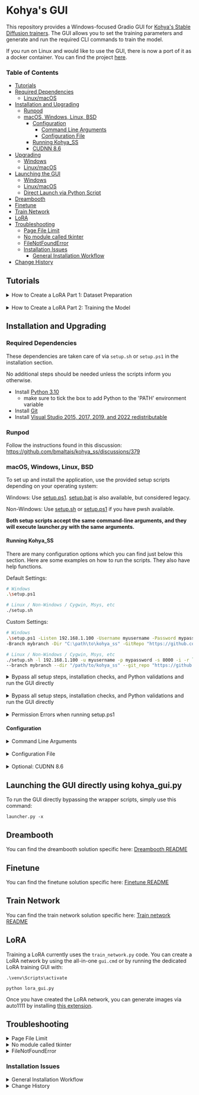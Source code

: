 # Kohya's GUI

This repository provides a Windows-focused Gradio GUI for [Kohya's Stable Diffusion trainers](https://github.com/kohya-ss/sd-scripts). The GUI allows you to set the training parameters and generate and run the required CLI commands to train the model.

If you run on Linux and would like to use the GUI, there is now a port of it as a docker container. You can find the project [here](https://github.com/P2Enjoy/kohya_ss-docker).

### Table of Contents

- [Tutorials](#tutorials)
- [Required Dependencies](#required-dependencies)
  - [Linux/macOS](#linux-and-macos-dependencies)
- [Installation and Upgrading](#installation-and-upgrading)
  - [Runpod](#runpod)
  - [macOS, Windows, Linux, BSD](#macos-windows-linux-bsd)
    - [Configuration](#configuration)
      - [Command Line Arguments](#command-line-arguments)
      - [Configuration File](#configuration-file)
    - [Running Kohya_SS](#running-kohya_ss)
    - [CUDNN 8.6](#optional--cudnn-86)
- [Upgrading](#upgrading)
  - [Windows](#windows-upgrade)
  - [Linux/macOS](#linux-and-macos-upgrade)
- [Launching the GUI](#starting-gui-service)
  - [Windows](#launching-the-gui-on-windows)
  - [Linux/macOS](#launching-the-gui-on-linux-and-macos)
  - [Direct Launch via Python Script](#launching-the-gui-directly-using-kohyaguipy)
- [Dreambooth](#dreambooth)
- [Finetune](#finetune)
- [Train Network](#train-network)
- [LoRA](#lora)
- [Troubleshooting](#troubleshooting)
  - [Page File Limit](#page-file-limit)
  - [No module called tkinter](#no-module-called-tkinter)
  - [FileNotFoundError](#filenotfounderror)
  - [Installation Issues](#installation-issues)
    - [General Installation Workflow](#general-installation-workflow)
- [Change History](#change-history)

## Tutorials

<details>
<summary>How to Create a LoRA Part 1: Dataset Preparation</summary>

[How to Create a LoRA Part 1: Dataset Preparation](https://www.youtube.com/watch?v=N4_-fB62Hwk):

[![LoRA Part 1 Tutorial](https://img.youtube.com/vi/N4_-fB62Hwk/0.jpg)](https://www.youtube.com/watch?v=N4_-fB62Hwk)

</details>

<br>

<details>
<summary>How to Create a LoRA Part 2: Training the Model</summary>

[How to Create a LoRA Part 2: Training the Model](https://www.youtube.com/watch?v=k5imq01uvUY):

[![LoRA Part 2 Tutorial](https://img.youtube.com/vi/k5imq01uvUY/0.jpg)](https://www.youtube.com/watch?v=k5imq01uvUY)

</details>

## Installation and Upgrading

### Required Dependencies

These dependencies are taken care of via `setup.sh` or `setup.ps1` in the installation section. 

No additional steps should be needed unless the scripts inform you otherwise.

- Install [Python 3.10](https://www.python.org/ftp/python/3.10.9/python-3.10.9-amd64.exe) 
  - make sure to tick the box to add Python to the 'PATH' environment variable
- Install [Git](https://git-scm.com/download/win)
- Install [Visual Studio 2015, 2017, 2019, and 2022 redistributable](https://aka.ms/vs/17/release/vc_redist.x64.exe)

### Runpod
Follow the instructions found in this discussion: https://github.com/bmaltais/kohya_ss/discussions/379

### macOS, Windows, Linux, BSD
To set up and install the application, use the provided setup scripts depending on your operating system:

Windows: Use <ins>setup.ps1</ins>. <ins>setup.bat</ins> is also available, but considered legacy.

Non-Windows: Use <ins>setup.sh</ins> or <ins>setup.ps1</ins> if you have pwsh available.

**Both setup scripts accept the same command-line arguments, and they will execute launcher.py with the same arguments.**

#### Running Kohya_SS

There are many configuration options which you can find just below this section. Here are some examples on how to run the scripts. They also have help functions.

Default Settings: 
```bash
# Windows
.\setup.ps1

# Linux / Non-Windows / Cygwin, Msys, etc
./setup.sh
```

Custom Settings:
```bash
# Windows
.\setup.ps1 -Listen 192.168.1.100 -Username myusername -Password mypassword -ServerPort 8000 -Interactive $true -RunPod $true `
-Branch mybranch -Dir "C:\path\to\kohya_ss" -GitRepo "https://github.com/myfork/kohya_ss.git"

# Linux / Non-Windows / Cygwin, Msys, etc
./setup.sh -l 192.168.1.100 -u myusername -p mypassword -s 8000 -i -r `
--branch mybranch --dir "/path/to/kohya_ss" --git_repo "https://github.com/myfork/kohya_ss.git"
```

<details>
<summary>Bypass all setup steps, installation checks, and Python validations and run the GUI directly</summary>

Bypass Python, git, and tk checks by running launcher.py:
```bash
# Windows
python .\launcher.py --listen 192.168.1.100 --username myusername --password mypassword --server_port 8000 --interactive --runpod `
--branch mybranch --dir "C:\path\to\kohya_ss" --git_repo "https://github.com/myfork/kohya_ss.git"

# Linux / Non-Windows / Cygwin, Msys, etc
python3 launcher.py --listen 192.168.1.100 --username myusername --password mypassword --server_port 8000 --interactive --runpod `
--branch mybranch --dir "/path/to/kohya_ss" --git_repo "https://github.com/myfork/kohya_ss.git"
```

</details>

<br>

<details>
<summary>Bypass all setup steps, installation checks, and Python validations and run the GUI directly</summary>

Bypass all setup steps, installation checks, and Python validations and run the GUI directly:
```bash
# Windows
python .\launcher.py --listen 192.168.1.100 --username myusername --password mypassword --server_port 8000 --exclude-setup

# Linux / Non-Windows / Cygwin, Msys, etc
python3 launcher.py --listen 192.168.1.100 --username myusername --password mypassword --server_port 8000 --exclude-setup
```

</details>

<br>

<details>
<summary>Permission Errors when running setup.ps1</summary>

If you get any errors about permissions running the setup.ps1 script on Windows try the following:
```pwsh
$Policy = Get-ExecutionPolicy -Scope CurrentUser; 
if ($Policy -eq "Restricted" -or $Policy -eq "AllSigned") { 
    Set-ExecutionPolicy RemoteSigned -Scope CurrentUser -Force 
}
```

This command does the following:

1. Retrieves the current execution policy for the current user.
2. If the policy is set to Restricted or AllSigned, it changes the policy to RemoteSigned for the current user only, allowing local unsigned scripts to run. The -Force flag is used to bypass the confirmation prompt.

</details>


#### Configuration

<details>
<summary>Command Line Arguments</summary>

##### Command Line Arguments

The following command-line arguments are supported by setup.ps1 and setup.sh:

```bash
-b BRANCH or --branch=BRANCH: Select which branch of kohya to check out on new installs.
-d DIR or --dir=DIR: The full path you want kohya_ss installed to.
-g REPO or --git_repo=REPO: You can optionally provide a git repo to check out for runpod installation. Useful for custom forks.
-h or --help: Show help information.
-i or --interactive: Interactively configure accelerate instead of using the default config file.
-n or --no-git-update: Do not update kohya_ss repo. No git pull or clone operations.
-p or --public: Expose public URL in runpod mode. Won't have an effect in other modes.
-r or --runpod: Forces a runpod installation. Useful if detection fails for any reason.
-s or --skip-space-check: Skip the 10Gb minimum storage space check.
-v or --verbose: Increase verbosity levels up to 3.
```

GUI Arguments
The following command-line arguments are passed through from setup.ps1 or setup.sh to launcher.py and then to kohya_gui.py. 
Use them in the same manner is the above arguments:

```bash
--listen or -l: The IP address to listen on (default: 127.0.0.1).
--username or -u: The username for the GUI (default: empty string).
--password or -p: The password for the GUI (default: empty string).
--server_port or -s: The server port for the GUI (default: 8080).
--inbrowser or -i: Launch the GUI in the default web browser (default: false).
--share or -r: Share the GUI over the network (default: false).
```

Launcher-specific Arguments
The following command-line arguments are passed through from setup.ps1 or setup.sh to launcher.py and then to kohya_gui.py. 
Use them in the same manner is the above arguments:

```bash
--listen or -l: The IP address to listen on (default: 127.0.0.1).
--username or -u: The username for the GUI (default: empty string).
--password or -p: The password for the GUI (default: empty string).
--server_port or -s: The server port for the GUI (default: 8080).
--inbrowser or -i: Launch the GUI in the default web browser (default: false).
--share or -r: Share the GUI over the network (default: false).
```

</details>
<br>
<details>
<summary>Configuration File</summary>

##### Configuration File
The setup scripts look for a configuration file called install_config.yaml in various locations to determine the command-line arguments for the installation process. The order in which the scripts search for this file is as follows:

The path specified by a variable in the script itself (if any).
For Windows users: the kohya_ss folder within your AppData or LocalAppData directories.
For non-Windows users: a hidden folder named .kohya_ss in your home directory.
The installation directory you've chosen for kohya_ss.
The kohya_ss folder within your user profile directory.
The same directory as the setup script.
The setup scripts will use the first install_config.yaml file they find in this order. This allows you to place your configuration file in a location that suits your needs, making it easy for you to customize the installation process. If you're not familiar with some of these locations, don't worry—simply placing the configuration file in the same directory as the setup script is a straightforward and effective option.

</details>

<br>

<details>
<summary>Optional: CUDNN 8.6</summary>

### Optional: CUDNN 8.6

This step is optional but can improve the learning speed for NVIDIA 30X0/40X0 owners. It allows for larger training batch size and faster training speed.

Due to the file size, I can't host the DLLs needed for CUDNN 8.6 on Github. I strongly advise you download them for a speed boost in sample generation (almost 50% on 4090 GPU) you can download them [here](https://b1.thefileditch.ch/mwxKTEtelILoIbMbruuM.zip).

To install, simply unzip the directory and place the `cudnn_windows` folder in the root of the this repo.

Run the following commands to install:

```
.\venv\Scripts\activate

python .\tools\cudann_1.8_install.py
```

Once the commands have completed successfully you should be ready to use the new version. MacOS support is not tested and has been mostly taken from https://gist.github.com/jstayco/9f5733f05b9dc29de95c4056a023d645

</details>

## Launching the GUI directly using kohya_gui.py

To run the GUI directly bypassing the wrapper scripts, simply use this command:

```
launcher.py -x 
```

## Dreambooth

You can find the dreambooth solution specific here: [Dreambooth README](train_db_README.md)

## Finetune

You can find the finetune solution specific here: [Finetune README](fine_tune_README.md)

## Train Network

You can find the train network solution specific here: [Train network README](train_network_README.md)

## LoRA

Training a LoRA currently uses the `train_network.py` code. You can create a LoRA network by using the all-in-one `gui.cmd` or by running the dedicated LoRA training GUI with:

```
.\venv\Scripts\activate

python lora_gui.py
```

Once you have created the LoRA network, you can generate images via auto1111 by installing [this extension](https://github.com/kohya-ss/sd-webui-additional-networks).

## Troubleshooting

<details>
<summary>Page File Limit</summary>

### Page File Limit

- X error relating to `page file`: Increase the page file size limit in Windows.

</details>

<details>
<summary>No module called tkinter</summary>

### No module called tkinter

- Re-install [Python 3.10](https://www.python.org/ftp/python/3.10.9/python-3.10.9-amd64.exe) on your system.

</details>

<details>
<summary>FileNotFoundError</summary>

### FileNotFoundError

This is usually related to an installation issue. Make sure you do not have any python modules installed locally that could conflict with the ones installed in the venv:

1. Open a new powershell terminal and make sure no venv is active.
2.  Run the following commands:

```
pip freeze > uninstall.txt
pip uninstall -r uninstall.txt
```

This will store your a backup file with your current locally installed pip packages and then uninstall them. Then, redo the installation instructions within the kohya_ss venv.

</details>

### Installation Issues

<details>
<summary>General Installation Workflow</summary>

#### General Installation Workflow
1. Run setup.ps1 on Windows or setup.sh on non-Windows operating systems with the desired command-line arguments.
2. The setup script will execute launcher.py with the same arguments.
3. launcher.py will pass the command-line arguments through to kohya_gui.py, which will use these arguments to configure the GUI and other settings according to your preferences.
Now the workflow is complete, and your application is set up and configured. 

You can run launcher.py whenever you want to launch the application with the specified settings.

</details>

<details>
<summary>Change History</summary>

## Change History

* 2024/04/01 (v21.4.0)
    - Improved linux and macos installation and updates script. See README for more details. Many thanks to @jstayco and @Galunid for the great PR!
    - Fix issue with "missing library" error.
* 2023/04/01 (v21.3.9)
    - Update how setup is done on Windows by introducing a setup.bat script. This will make it easier to install/re-install on Windows if needed. Many thanks to @missionfloyd for his PR: https://github.com/bmaltais/kohya_ss/pull/496
* 2023/03/30 (v21.3.8)
    - Fix issue with LyCORIS version not being found: https://github.com/bmaltais/kohya_ss/issues/481
* 2023/03/29 (v21.3.7)
    - Allow for 0.1 increment in Network and Conv alpha values: https://github.com/bmaltais/kohya_ss/pull/471 Thanks to @srndpty
    - Updated Lycoris module version
* 2023/03/28 (v21.3.6)
    - Fix issues when `--persistent_data_loader_workers` is specified.
        - The batch members of the bucket are not shuffled.
        - `--caption_dropout_every_n_epochs` does not work.
        - These issues occurred because the epoch transition was not recognized correctly. Thanks to u-haru for reporting the issue.
    - Fix an issue that images are loaded twice in Windows environment.
    - Add Min-SNR Weighting strategy. Details are in [#308](https://github.com/kohya-ss/sd-scripts/pull/308). Thank you to AI-Casanova for this great work!
        - Add `--min_snr_gamma` option to training scripts, 5 is recommended by paper.
        - The Min SNR gamma fiels can be found unser the advanced training tab in all trainers.
    - Fixed the error while images are ended with capital image extensions. Thanks to @kvzn. https://github.com/bmaltais/kohya_ss/pull/454
* 2023/03/26 (v21.3.5)
    - Fix for https://github.com/bmaltais/kohya_ss/issues/230
    - Added detection for Google Colab to not bring up the GUI file/folder window on the platform. Instead it will only use the file/folder path provided in the input field.
* 2023/03/25 (v21.3.4)
    - Added untested support for MacOS base on this gist: https://gist.github.com/jstayco/9f5733f05b9dc29de95c4056a023d645

    Let me know how this work. From the look of it it appear to be well tought out. I modified a few things to make it fit better with the rest of the code in the repo.
    - Fix for issue https://github.com/bmaltais/kohya_ss/issues/433 by implementing default of 0.
    - Removed non applicable save_model_as choices for LoRA and TI.
* 2023/03/24 (v21.3.3)
    - Add support for custom user gui files. THey will be created at installation time or when upgrading is missing. You will see two files in the root of the folder. One named `gui-user.bat` and the other `gui-user.ps1`. Edit the file based on your prefered terminal. Simply add the parameters you want to pass the gui in there and execute it to start the gui with them. Enjoy!
* 2023/03/23 (v21.3.2)
    - Fix issue reported: https://github.com/bmaltais/kohya_ss/issues/439
* 2023/03/23 (v21.3.1)
    - Merge PR to fix refactor naming issue for basic captions. Thank @zrma
* 2023/03/22 (v21.3.0)
    - Add a function to load training config with `.toml` to each training script. Thanks to Linaqruf for this great contribution!
        - Specify `.toml` file with `--config_file`. `.toml` file has `key=value` entries. Keys are same as command line options. See [#241](https://github.com/kohya-ss/sd-scripts/pull/241) for details.
        - All sub-sections are combined to a single dictionary (the section names are ignored.)
        - Omitted arguments are the default values for command line arguments.
        - Command line args override the arguments in `.toml`.
        - With `--output_config` option, you can output current command line options  to the `.toml` specified with`--config_file`. Please use as a template.
    - Add `--lr_scheduler_type` and `--lr_scheduler_args` arguments for custom LR scheduler to each training script. Thanks to Isotr0py! [#271](https://github.com/kohya-ss/sd-scripts/pull/271)
        - Same as the optimizer.
    - Add sample image generation with weight and no length limit. Thanks to mio2333! [#288](https://github.com/kohya-ss/sd-scripts/pull/288)
        - `( )`, `(xxxx:1.2)` and `[ ]` can be used.
    - Fix exception on training model in diffusers format with `train_network.py` Thanks to orenwang! [#290](https://github.com/kohya-ss/sd-scripts/pull/290)
    - Add warning if you are about to overwrite an existing model: https://github.com/bmaltais/kohya_ss/issues/404
    - Add `--vae_batch_size` for faster latents caching to each training script. This  batches VAE calls.
        - Please start with`2` or `4` depending on the size of VRAM.
    - Fix a number of training steps with `--gradient_accumulation_steps` and `--max_train_epochs`. Thanks to tsukimiya!
    - Extract parser setup to external scripts. Thanks to robertsmieja!
    - Fix an issue without `.npz` and with `--full_path` in training.
    - Support extensions with upper cases for images for not Windows environment.
    - Fix `resize_lora.py` to work with LoRA with dynamic rank (including `conv_dim != network_dim`). Thanks to toshiaki!
    - Fix issue: https://github.com/bmaltais/kohya_ss/issues/406
    - Add device support to LoRA extract.

</details>
